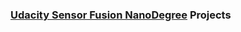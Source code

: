 ### [**Udacity Sensor Fusion NanoDegree**](https://www.udacity.com/course/sensor-fusion-engineer-nanodegree--nd313) Projects

